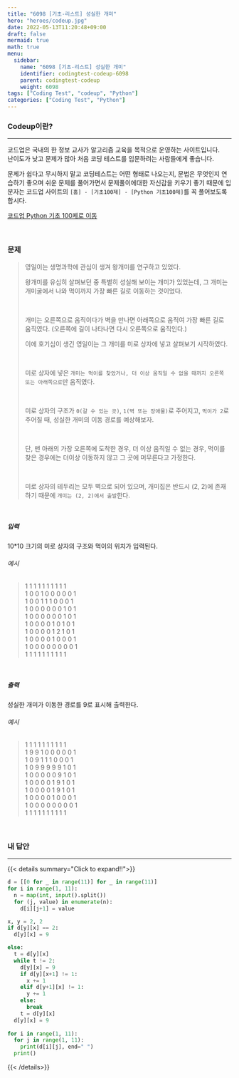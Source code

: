 ```yaml
---
title: "6098 [기초-리스트] 성실한 개미"
hero: "heroes/codeup.jpg"
date: 2022-05-13T11:20:48+09:00
draft: false
mermaid: true
math: true
menu:
  sidebar:
    name: "6098 [기초-리스트] 성실한 개미"
    identifier: codingtest-codeup-6098
    parent: codingtest-codeup
    weight: 6098
tags: ["Coding Test", "codeup", "Python"]
categories: ["Coding Test", "Python"]
---
```


### Codeup이란?
---
코드업은 국내의 한 정보 교사가 알고리즘 교육을 목적으로 운영하는 사이트입니다.\
난이도가 낮고 문제가 많아 처음 코딩 테스트를 입문하려는 사람들에게 좋습니다.

문제가 쉽다고 무시하지 말고 코딩테스트는 어떤 형태로 나오는지, 문법은 무엇인지 연습하기 좋으며 쉬운 문제를 풀어가면서 문제풀이에대한 자신감을 키우기 좋기 때문에 입문자는 코드업 사이트의 `[홈] - [기초100제] - [Python 기초100제]`를 꼭 풀어보도록 합시다.

[코드업 Python 기초 100제로 이동](https://codeup.kr/problemsetsol.php?psid=33)


&nbsp;

### 문제
> 영일이는 생명과학에 관심이 생겨 왕개미를 연구하고 있었다.
> 
> 왕개미를 유심히 살펴보던 중 특별히 성실해 보이는 개미가 있었는데,
> 그 개미는 개미굴에서 나와 먹이까지 가장 빠른 길로 이동하는 것이었다.
> 
> &nbsp;
> 
> 개미는 오른쪽으로 움직이다가 벽을 만나면 아래쪽으로 움직여 가장 빠른 길로 움직였다.
> (오른쪽에 길이 나타나면 다시 오른쪽으로 움직인다.)
> 
> 이에 호기심이 생긴 영일이는 그 개미를 미로 상자에 넣고 살펴보기 시작하였다.
> 
> &nbsp;
> 
> 미로 상자에 넣은 `개미는 먹이를 찾았거나, 더 이상 움직일 수 없을 때까지
> 오른쪽 또는 아래쪽으로`만 움직였다.
> 
> &nbsp;
> 
> 미로 상자의 구조가 `0(갈 수 있는 곳)`, `1(벽 또는 장애물)`로 주어지고,
> `먹이가 2`로 주어질 때, 성실한 개미의 이동 경로를 예상해보자.
> 
> &nbsp;
> 
> 단, 맨 아래의 가장 오른쪽에 도착한 경우, 더 이상 움직일 수 없는 경우, 먹이를 찾은 경우에는
> 더이상 이동하지 않고 그 곳에 머무른다고 가정한다.
> 
> &nbsp;
> 
> 미로 상자의 테두리는 모두 벽으로 되어 있으며,
> 개미집은 반드시 (2, 2)에 존재하기 때문에 `개미는 (2, 2)에서 출발`한다.

&nbsp;

##### 입력
10*10 크기의 미로 상자의 구조와 먹이의 위치가 입력된다.
###### 예시
> 1 1 1 1 1 1 1 1 1 1\
> 1 0 0 1 0 0 0 0 0 1\
> 1 0 0 1 1 1 0 0 0 1\
> 1 0 0 0 0 0 0 1 0 1\
> 1 0 0 0 0 0 0 1 0 1\
> 1 0 0 0 0 1 0 1 0 1\
> 1 0 0 0 0 1 2 1 0 1\
> 1 0 0 0 0 1 0 0 0 1\
> 1 0 0 0 0 0 0 0 0 1\
> 1 1 1 1 1 1 1 1 1 1

&nbsp;

##### 출력
성실한 개미가 이동한 경로를 9로 표시해 출력한다.
###### 예시
> 1 1 1 1 1 1 1 1 1 1\
> 1 9 9 1 0 0 0 0 0 1\
> 1 0 9 1 1 1 0 0 0 1\
> 1 0 9 9 9 9 9 1 0 1\
> 1 0 0 0 0 0 9 1 0 1\
> 1 0 0 0 0 1 9 1 0 1\
> 1 0 0 0 0 1 9 1 0 1\
> 1 0 0 0 0 1 0 0 0 1\
> 1 0 0 0 0 0 0 0 0 1\
> 1 1 1 1 1 1 1 1 1 1

&nbsp;

### 내 답안
---
{{< details summary="Click to expand!!">}}
```python
d = [[0 for _ in range(11)] for _ in range(11)]
for i in range(1, 11):
  n = map(int, input().split())
  for (j, value) in enumerate(n):
    d[i][j+1] = value

x, y = 2, 2
if d[y][x] == 2:
  d[y][x] = 9

else:
  t = d[y][x]
  while t != 2:
    d[y][x] = 9
    if d[y][x+1] != 1:
      x += 1
    elif d[y+1][x] != 1:
      y += 1
    else:
      break
    t = d[y][x]
  d[y][x] = 9
    
for i in range(1, 11):
  for j in range(1, 11):
    print(d[i][j], end=" ")
  print()
```
{{< /details>}}
